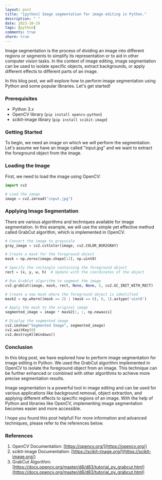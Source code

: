 ```yaml
---
layout: post
title: "[python] Image segmentation for image editing in Python."
description: " "
date: 2023-10-19
tags: [python]
comments: true
share: true
---
```


Image segmentation is the process of dividing an image into different regions or segments to simplify its representation or to aid in other computer vision tasks. In the context of image editing, image segmentation can be used to isolate specific objects, extract backgrounds, or apply different effects to different parts of an image.

In this blog post, we will explore how to perform image segmentation using Python and some popular libraries. Let's get started!

### Prerequisites

- Python 3.x
- OpenCV library (```pip install opencv-python```)
- scikit-image library (```pip install scikit-image```)

### Getting Started

To begin, we need an image on which we will perform the segmentation. Let's assume we have an image called "input.jpg" and we want to extract the foreground object from the image.

### Loading the Image

First, we need to load the image using OpenCV:

```python
import cv2

# Load the image
image = cv2.imread("input.jpg")
```

### Applying Image Segmentation

There are various algorithms and techniques available for image segmentation. In this example, we will use the simple yet effective method called GrabCut algorithm, which is implemented in OpenCV.

```python
# Convert the image to grayscale
gray_image = cv2.cvtColor(image, cv2.COLOR_BGR2GRAY)

# Create a mask for the foreground object
mask = np.zeros(image.shape[:2], np.uint8)

# Specify the rectangle containing the foreground object
rect = (x, y, w, h)  # Update with the coordinates of the object

# Run GrabCut algorithm to segment the image
cv2.grabCut(image, mask, rect, None, None, 5, cv2.GC_INIT_WITH_RECT)

# Create a new mask where the foreground object is identified
mask2 = np.where((mask == 2) | (mask == 0), 0, 1).astype('uint8')

# Apply the mask to the original image
segmented_image = image * mask2[:, :, np.newaxis]

# Display the segmented image
cv2.imshow("Segmented Image", segmented_image)
cv2.waitKey(0)
cv2.destroyAllWindows()
```

### Conclusion

In this blog post, we have explored how to perform image segmentation for image editing in Python. We used the GrabCut algorithm implemented in OpenCV to isolate the foreground object from an image. This technique can be further enhanced or combined with other algorithms to achieve more precise segmentation results.

Image segmentation is a powerful tool in image editing and can be used for various applications like background removal, object extraction, and applying different effects to specific regions of an image. With the help of Python and libraries like OpenCV, implementing image segmentation becomes easier and more accessible.

I hope you found this post helpful! For more information and advanced techniques, please refer to the references below.

### References

1. OpenCV Documentation: [https://opencv.org/](https://opencv.org/)
2. scikit-image Documentation: [https://scikit-image.org/](https://scikit-image.org/)
3. GrabCut Algorithm: [https://docs.opencv.org/master/d8/d83/tutorial_py_grabcut.html](https://docs.opencv.org/master/d8/d83/tutorial_py_grabcut.html)